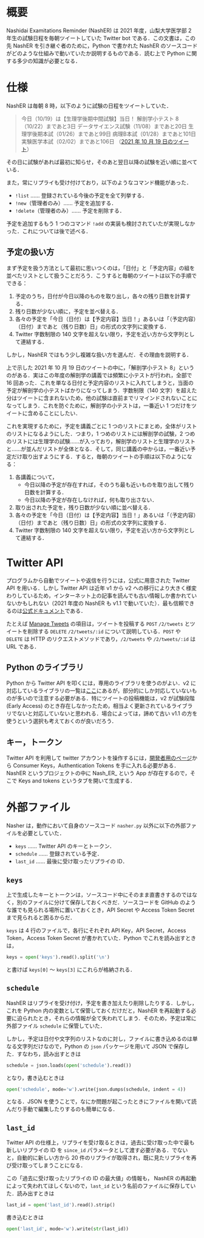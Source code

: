 # 概要
Nashidai Examitations Reminder (NashER) は 2021 年度，山梨大学医学部 2 年生の試験日程を毎朝ツイートしていた Twitter bot である．この文書は，この先 NashER を引き継ぐ者のために，Python で書かれた NashER のソースコードがどのような仕組みで動いていたか説明するものである．読む上で Python に関する多少の知識が必要となる．
# 仕様
NashER は毎朝 8 時，以下のように試験の日程をツイートしていた．

> 今日（10/19）は【生理学後期中間試験】当日！
> 解剖学小テスト 8（10/22）まであと3日
> データサイエンス試験（11/08）まであと20日
> 生理学後期本試（01/26）まであと99日
> 病理B本試（01/28）まであと101日
> 実験医学本試（02/02）まであと106日
> （[2021 年 10 月 19 日のツイート](https://twitter.com/Nash_ER_/status/1450235074490732548)）

その日に試験があれば最初に知らせ，そのあと翌日以降の試験を近い順に並べている．

また，常にリプライも受け付けており，以下のようなコマンド機能があった．
 - `!list` …… 登録されている今後の予定を全て列挙する．
 - `!new`（管理者のみ）…… 予定を追加する．
 - `!delete`（管理者のみ）…… 予定を削除する．

予定を追加するもう 1 つのコマンド `!add` の実装も検討されていたが実現しなかった．これについては後で述べる．
## 予定の扱い方
まず予定を扱う方法として最初に思いつくのは，「日付」と「予定内容」の組を並べたリストとして扱うことだろう．こうすると毎朝のツイートは以下の手順でできる：
 1. 予定のうち，日付が今日以降のものを取り出し，各々の残り日数を計算する．
 2. 残り日数が少ない順に，予定を並べ替える．
 3. 各々の予定を「今日（日付）は【予定内容】当日！」あるいは「（予定内容）（日付）まであと（残り日数）日」の形式の文字列に変換する．
 4. Twitter 字数制限の 140 文字を超えない限り，予定を近い方から文字列として連結する．

しかし，NashER ではもう少し複雑な扱い方を選んだ．その理由を説明する．

上で示した 2021 年 10 月 19 日のツイートの中に，「解剖学小テスト 8」というのがある．実はこの年度の解剖学の講義では頻繁に小テストが行われ，全部で 16 回あった．これを単なる日付と予定内容のリストに入れてしまうと，当面の予定が解剖学の小テストばかりになってしまう．字数制限（140 文字）を超えた分はツイートに含まれないため，他の試験は直前までリマインドされないことになってしまう．これを防ぐために，解剖学の小テストは，一番近い 1 つだけをツイートに含めることにしたい．

これを実現するために，予定を講義ごとに 1 つのリストにまとめ，全体がリストのリストになるようにした．つまり，1 つめのリストには解剖学の試験，2 つめのリストには生理学の試験……が入っており，解剖学のリストと生理学のリストと……が並んだリストが全体となる．そして，同じ講義の中からは，一番近い予定だけ取り出すようにする．すると，毎朝のツイートの手順は以下のようになる：

 1. 各講義について，
    - 今日以降の予定が存在すれば，そのうち最も近いものを取り出して残り日数を計算する．
    - 今日以降の予定が存在しなければ，何も取り出さない．
 2. 取り出された予定を，残り日数が少ない順に並べ替える．
 3. 各々の予定を「今日（日付）は【予定内容】当日！」あるいは「（予定内容）（日付）まであと（残り日数）日」の形式の文字列に変換する．
 4. Twitter 字数制限の 140 文字を超えない限り，予定を近い方から文字列として連結する．

# Twitter API
プログラムから自動でツイートや返信を行うには，公式に用意された Twitter API を用いる．しかし Twitter API は近年 v1 から v2 への移行により大きく様変わりしているため，インターネット上の記事を読んでも古い情報しか書かれていないかもしれない（2021 年度の NashER も v1.1 で動いていた）．最も信頼できるのは[公式ドキュメント](https://developer.twitter.com/en/docs/twitter-api)である．

たとえば [Manage Tweets](https://developer.twitter.com/en/docs/twitter-api/tweets/manage-tweets) の項目は，ツイートを投稿する `POST` `/2/tweets` とツイートを削除する `DELETE` `/2/tweets/:id` について説明している．`POST` や `DELETE` は HTTP のリクエストメソッドであり，`/2/tweets` や `/2/tweets/:id` は URL である．

## Python のライブラリ
Python から Twitter API を叩くには，専用のライブラリを使うのがよい．v2 に対応しているライブラリの一覧は[ここ](https://developer.twitter.com/en/docs/twitter-api/tools-and-libraries/v2#python)にあるが，部分的にしか対応していないものが多いので注意する必要がある．特にツイートの投稿機能は，v2 が試験段階 (Early Access) のとき存在しなかったため，相当よく更新されているライブラリでないと対応していないと思われる．場合によっては，諦めて古い v1.1 の方を使うという選択も考えておくのが良いだろう．

## キー，トークン
Twitter API を利用して twitter アカウントを操作するには，[開発者用のページ](https://developer.twitter.com/en/portal)から Consumer Keys，Authentication Tokens を手に入れる必要がある．NashER というプロジェクトの中に Nash_ER_ という App が存在するので，そこで Keys and tokens というタブを開いて生成する．

# 外部ファイル
Nasher は，動作において自身のソースコード `nasher.py` 以外に以下の外部ファイルを必要としていた．
 - `keys` …… Twitter API のキーとトークン．
 - `schedule` …… 登録されている予定．
 - `last_id` …… 最後に受け取ったリプライの ID．
## `keys`
上で生成したキーとトークンは，ソースコード中にそのまま直書きするのではなく，別のファイルに分けて保存しておくべきだ．ソースコードを GitHub のような誰でも見られる場所に置いておくとき，API Secret や Access Token Secret まで見られると困るからだ．

`keys` は 4 行のファイルで，各行にそれぞれ API Key，API Secret，Access Token，Access Token Secret が書かれていた．Python でこれを読み出すときは，
```python
keys = open('keys').read().split('\n')
```
と書けば `keys[0]` 〜 `keys[3]` にこれらが格納される．
## `schedule`
NashER はリプライを受け付け，予定を書き加えたり削除したりする．しかし，これを Python 内の変数として保管しておくだけだと，NashER を再起動する必要に迫られたとき，それらの情報が全て失われてしまう．そのため，予定は常に外部ファイル `schedule` に保管していた．

しかし，予定は日付や文字列のリストなのに対し，ファイルに書き込めるのは単なる文字列だけなので，Python の `json` パッケージを用いて JSON で保存した．すなわち，読み出すときは
```python
schedule = json.loads(open('schedule').read())
```
となり，書き込むときは
```python
open('schedule', mode='w').write(json.dumps(schedule, indent = 4))
```
となる．JSON を使うことで，なにか問題が起こったときにファイルを開いて読んだり手動で編集したりするのも簡単になる．
## `last_id`
Twitter API の仕様上，リプライを受け取るときは，過去に受け取った中で最も新しいリプライの ID を `since_id` パラメータとして渡す必要がある．でないと，自動的に新しい方から 20 件のリプライが取得され，既に見たリプライを再び受け取ってしまうことになる．

この「過去に受け取ったリプライの ID の最大値」の情報も， NashER の再起動によって失われてほしくないので，`last_id` という名前のファイルに保存していた．読み出すときは
```python
last_id = open('last_id').read().strip()
```
書き込むときは
```python
open('last_id', mode='w').write(str(last_id))
```